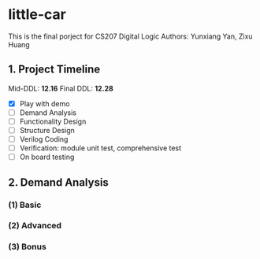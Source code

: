 # little-car

This is the final porject for CS207 Digital Logic
Authors: Yunxiang Yan, Zixu Huang

## 1. Project Timeline
Mid-DDL: **12.16** Final DDL: **12.28**

- [x] Play with demo
- [ ] Demand Analysis
- [ ] Functionality Design
- [ ] Structure Design
- [ ] Verilog Coding
- [ ] Verification: module unit test, comprehensive test
- [ ] On board testing 

## 2. Demand Analysis

### (1) Basic

### (2) Advanced

### (3) Bonus
